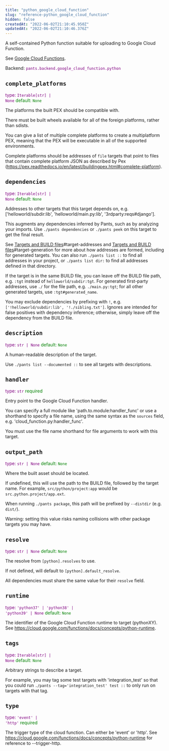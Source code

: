 ```yaml
---
title: "python_google_cloud_function"
slug: "reference-python_google_cloud_function"
hidden: false
createdAt: "2022-06-02T21:10:45.950Z"
updatedAt: "2022-06-02T21:10:46.376Z"
---
```

A self-contained Python function suitable for uploading to Google Cloud Function.

See [Google Cloud Functions](doc:google-cloud-function-python).

Backend: <span style="color: purple"><code>pants.backend.google_cloud_function.python</code></span>

## <code>complete_platforms</code>

<span style="color: purple">type: <code>Iterable[str] | None</code></span>
<span style="color: green">default: <code>None</code></span>

The platforms the built PEX should be compatible with.

There must be built wheels available for all of the foreign platforms, rather than sdists.

You can give a list of multiple complete platforms to create a multiplatform PEX, meaning that the PEX will be executable in all of the supported environments.

Complete platforms should be addresses of `file` targets that point to files that contain complete platform JSON as described by Pex (https://pex.readthedocs.io/en/latest/buildingpex.html#complete-platform).

## <code>dependencies</code>

<span style="color: purple">type: <code>Iterable[str] | None</code></span>
<span style="color: green">default: <code>None</code></span>

Addresses to other targets that this target depends on, e.g. ['helloworld/subdir:lib', 'helloworld/main.py:lib', '3rdparty:reqs#django'].

This augments any dependencies inferred by Pants, such as by analyzing your imports. Use `./pants dependencies` or `./pants peek` on this target to get the final result.

See [Targets and BUILD files](doc:targets)#target-addresses and [Targets and BUILD files](doc:targets)#target-generation for more about how addresses are formed, including for generated targets. You can also run `./pants list ::` to find all addresses in your project, or `./pants list dir:` to find all addresses defined in that directory.

If the target is in the same BUILD file, you can leave off the BUILD file path, e.g. `:tgt` instead of `helloworld/subdir:tgt`. For generated first-party addresses, use `./` for the file path, e.g. `./main.py:tgt`; for all other generated targets, use `:tgt#generated_name`.

You may exclude dependencies by prefixing with `!`, e.g. `['!helloworld/subdir:lib', '!./sibling.txt']`. Ignores are intended for false positives with dependency inference; otherwise, simply leave off the dependency from the BUILD file.

## <code>description</code>

<span style="color: purple">type: <code>str | None</code></span>
<span style="color: green">default: <code>None</code></span>

A human-readable description of the target.

Use `./pants list --documented ::` to see all targets with descriptions.

## <code>handler</code>

<span style="color: purple">type: <code>str</code></span>
<span style="color: green">required</span>

Entry point to the Google Cloud Function handler.

You can specify a full module like 'path.to.module:handler_func' or use a shorthand to specify a file name, using the same syntax as the `sources` field, e.g. 'cloud_function.py:handler_func'.

You must use the file name shorthand for file arguments to work with this target.

## <code>output_path</code>

<span style="color: purple">type: <code>str | None</code></span>
<span style="color: green">default: <code>None</code></span>

Where the built asset should be located.

If undefined, this will use the path to the BUILD file, followed by the target name. For example, `src/python/project:app` would be `src.python.project/app.ext`.

When running `./pants package`, this path will be prefixed by `--distdir` (e.g. `dist/`).

Warning: setting this value risks naming collisions with other package targets you may have.

## <code>resolve</code>

<span style="color: purple">type: <code>str | None</code></span>
<span style="color: green">default: <code>None</code></span>

The resolve from `[python].resolves` to use.

If not defined, will default to `[python].default_resolve`.

All dependencies must share the same value for their `resolve` field.

## <code>runtime</code>

<span style="color: purple">type: <code>'python37' | 'python38' | 'python39' | None</code></span>
<span style="color: green">default: <code>None</code></span>

The identifier of the Google Cloud Function runtime to target (pythonXY). See https://cloud.google.com/functions/docs/concepts/python-runtime.

## <code>tags</code>

<span style="color: purple">type: <code>Iterable[str] | None</code></span>
<span style="color: green">default: <code>None</code></span>

Arbitrary strings to describe a target.

For example, you may tag some test targets with 'integration_test' so that you could run `./pants --tag='integration_test' test ::` to only run on targets with that tag.

## <code>type</code>

<span style="color: purple">type: <code>'event' | 'http'</code></span>
<span style="color: green">required</span>

The trigger type of the cloud function. Can either be 'event' or 'http'. See https://cloud.google.com/functions/docs/concepts/python-runtime for reference to --trigger-http.